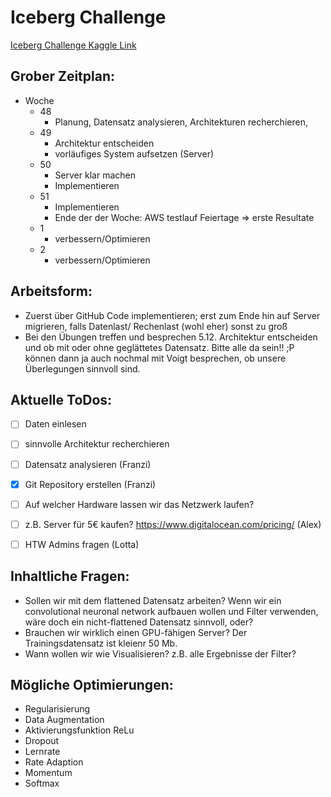 # Iceberg Challenge

[Iceberg Challenge Kaggle Link](https://www.kaggle.com/c/statoil-iceberg-classifier-challenge)

## Grober Zeitplan:
- Woche 
   - 48 
      - Planung, Datensatz analysieren, Architekturen recherchieren, 
   - 49 
      - Architektur entscheiden
      - vorläufiges System aufsetzen (Server)
   - 50 
      - Server klar machen
      - Implementieren
   - 51 
      - Implementieren
      - Ende der der Woche: AWS testlauf
    Feiertage => erste Resultate
   - 1  
      - verbessern/Optimieren
   - 2  
      - verbessern/Optimieren
    
    
## Arbeitsform: 
   - Zuerst über GitHub Code implementieren; erst zum Ende hin auf Server migrieren, falls Datenlast/ Rechenlast (wohl eher) sonst zu groß
   -  Bei den Übungen treffen und besprechen
    5.12. Architektur entscheiden und ob mit oder ohne geglättetes Datensatz. Bitte alle da sein!! ;P können dann ja auch nochmal mit Voigt besprechen, ob unsere Überlegungen sinnvoll sind.
    

## Aktuelle ToDos:
   - [ ] Daten einlesen
   - [ ] sinnvolle Architektur recherchieren
   - [ ] Datensatz analysieren (Franzi)
   - [x] Git Repository erstellen (Franzi)
   - [ ] Auf welcher Hardware lassen wir das Netzwerk laufen?
   - [ ] z.B. Server für 5€ kaufen? https://www.digitalocean.com/pricing/ (Alex)
   - [ ] HTW Admins fragen (Lotta)


## Inhaltliche Fragen:
   - Sollen wir mit dem flattened Datensatz arbeiten? Wenn wir ein convolutional neuronal network aufbauen wollen und Filter verwenden, wäre doch ein nicht-flattened Datensatz sinnvoll, oder?
   - Brauchen wir wirklich einen GPU-fähigen Server? Der Trainingsdatensatz ist kleienr 50 Mb. 
   - Wann wollen wir wie Visualisieren? z.B. alle Ergebnisse der Filter?
    
    
## Mögliche Optimierungen:
   - Regularisierung
   - Data Augmentation
   - Aktivierungsfunktion ReLu
   - Dropout
   - Lernrate
   - Rate Adaption
   - Momentum
   - Softmax